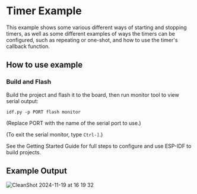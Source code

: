 # Timer Example

This example shows some various different ways of starting and stopping timers,
as well as some different examples of ways the timers can be configured, such as 
repeating or one-shot, and how to use the timer's callback function.

## How to use example

### Build and Flash

Build the project and flash it to the board, then run monitor tool to view serial output:

```
idf.py -p PORT flash monitor
```

(Replace PORT with the name of the serial port to use.)

(To exit the serial monitor, type ``Ctrl-]``.)

See the Getting Started Guide for full steps to configure and use ESP-IDF to build projects.

## Example Output

![CleanShot 2024-11-19 at 16 19 32](https://github.com/user-attachments/assets/0aca4a77-60a8-42d7-842d-b7030d501274)

